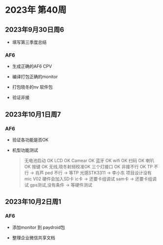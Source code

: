 # 2023年 第40周

## 2023年9月30日周6

* 填写第三季度总结

### AF6

* 生成正确的AF6 CPV

* 编译打包正确的monitor

* 打包晓冬的nv 软件包

* 验证非接

## 2023年10月1日周7

### AF6

* 验证各功能是否OK

* 机型功能测试
    > 无电池启动 OK
    > LCD OK
    > Camear OK
    > 蓝牙 OK
    > wifi OK
    > 扫码 OK
    > 喇叭 OK
    > 按键 OK
    > 无线,晓冬射频校准OK
    > 三个灯接口 OK
    > 非接不行 OK
    > TP 不行  -> 肖芦
    > ped 不行 -> 等TP
    > 光感STK3311 -> 李小东
    > 项目设计没有mic
    > V02 硬件会加入SD卡
    > ic卡 -> 还要卡组调试
    > sam卡 -> 还要卡组调试
    > gps测试,没有条件 -> 等硬件测试

## 2023年10月2日周1

### AF6

* 添加monitor 到 paydroid包

* 整理企业微信共享文档